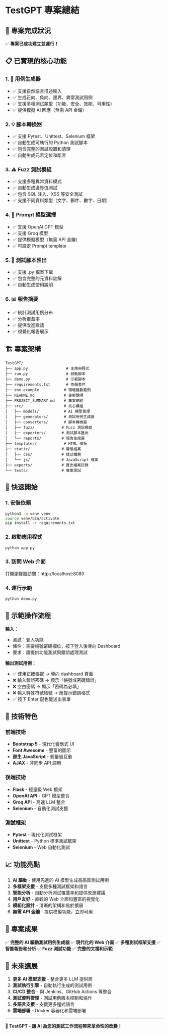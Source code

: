 # TestGPT 專案總結

## 🎯 專案完成狀況

✅ **專案已成功建立並運行！**

## 📋 已實現的核心功能

### 1. 📝 用例生成器
- ✅ 支援自然語言描述輸入
- ✅ 生成正向、負向、邊界、異常測試用例
- ✅ 支援多種測試類型（功能、安全、效能、可用性）
- ✅ 提供模擬 AI 回應（無需 API 金鑰）

### 2. 💡 腳本轉換器
- ✅ 支援 Pytest、Unittest、Selenium 框架
- ✅ 自動生成可執行的 Python 測試腳本
- ✅ 包含完整的測試設置和清理
- ✅ 自動生成元素定位和斷言

### 3. ⚠️ Fuzz 測試模組
- ✅ 支援多種異常資料模式
- ✅ 自動生成邊界值測試
- ✅ 包含 SQL 注入、XSS 等安全測試
- ✅ 支援不同資料類型（文字、郵件、數字、日期）

### 4. 🧪 Prompt 模型選擇
- ✅ 支援 OpenAI GPT 模型
- ✅ 支援 Groq 模型
- ✅ 提供模擬模型（無需 API 金鑰）
- ✅ 可設定 Prompt template

### 5. 📁 測試腳本匯出
- ✅ 支援 .py 檔案下載
- ✅ 包含完整的元資料註解
- ✅ 自動生成使用說明

### 6. 📊 報告摘要
- ✅ 統計測試用例分布
- ✅ 分析覆蓋率
- ✅ 提供改進建議
- ✅ 視覺化報告展示

## 🏗️ 專案架構

```
TestGPT/
├── app.py                 # 主應用程式
├── run.py                 # 啟動腳本
├── demo.py                # 示範腳本
├── requirements.txt       # 依賴套件
├── env.example           # 環境變數範例
├── README.md             # 專案說明
├── PROJECT_SUMMARY.md    # 專案總結
├── src/                  # 核心模組
│   ├── models/           # AI 模型管理
│   ├── generators/       # 測試用例生成器
│   ├── converters/       # 腳本轉換器
│   ├── fuzz/            # Fuzz 測試模組
│   ├── exporters/       # 測試腳本匯出
│   └── reports/         # 報告生成器
├── templates/            # HTML 模板
├── static/              # 靜態檔案
│   ├── css/             # 樣式檔案
│   └── js/              # JavaScript 檔案
├── exports/             # 匯出檔案目錄
└── tests/               # 專案測試
```

## 🚀 快速開始

### 1. 安裝依賴
```bash
python3 -m venv venv
source venv/bin/activate
pip install -r requirements.txt
```

### 2. 啟動應用程式
```bash
python app.py
```

### 3. 訪問 Web 介面
打開瀏覽器訪問：http://localhost:8080

### 4. 運行示範
```bash
python demo.py
```

## 🎯 示範操作流程

**輸入：**
- 測試：登入功能
- 條件：需要帳號密碼欄位，按下登入後導向 Dashboard
- 要求：請提供功能測試與錯誤處理測試

**輸出測試用例：**
- ✅ 使用正確帳密 → 導向 dashboard 頁面
- ❌ 輸入錯誤密碼 → 顯示「帳號或密碼錯誤」
- ❌ 空白密碼 → 顯示「密碼為必填」
- ❌ 輸入特殊符號帳號 → 應提示錯誤格式
- ✅ 按下 Enter 鍵也能送出表單

## 🔧 技術特色

### 前端技術
- **Bootstrap 5** - 現代化響應式 UI
- **Font Awesome** - 豐富的圖示
- **原生 JavaScript** - 輕量級互動
- **AJAX** - 非同步 API 調用

### 後端技術
- **Flask** - 輕量級 Web 框架
- **OpenAI API** - GPT 模型整合
- **Groq API** - 高速 LLM 整合
- **Selenium** - 自動化測試支援

### 測試框架
- **Pytest** - 現代化測試框架
- **Unittest** - Python 標準測試框架
- **Selenium** - Web 自動化測試

## 📈 功能亮點

1. **AI 驅動** - 使用先進的 AI 模型生成高品質測試用例
2. **多框架支援** - 支援多種測試框架和語言
3. **智能分析** - 自動分析測試覆蓋率和提供改進建議
4. **用戶友好** - 直觀的 Web 介面和豐富的視覺化
5. **模組化設計** - 清晰的架構和易於擴展
6. **無需 API 金鑰** - 提供模擬功能，立即可用

## 🎉 專案成果

✅ **完整的 AI 驅動測試用例生成器**
✅ **現代化的 Web 介面**
✅ **多種測試框架支援**
✅ **智能報告和分析**
✅ **Fuzz 測試功能**
✅ **完整的文檔和示範**

## 🔮 未來擴展

1. **更多 AI 模型支援** - 整合更多 LLM 提供商
2. **測試執行引擎** - 自動執行生成的測試用例
3. **CI/CD 整合** - 與 Jenkins、GitHub Actions 等整合
4. **測試資料管理** - 測試用例版本控制和協作
5. **多語言支援** - 支援更多程式語言
6. **雲端部署** - Docker 容器化和雲端部署

---

**🎯 TestGPT - 讓 AI 為您的測試工作流程帶來革命性的改變！** 